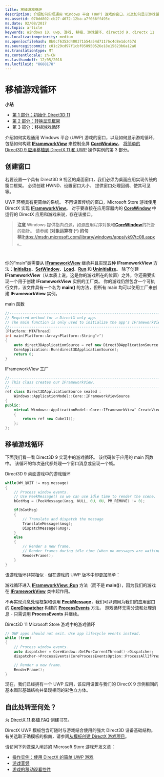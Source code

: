 ```yaml
---
title: 移植游戏循环
description: 介绍如何实现通用 Windows 平台 (UWP) 游戏的窗口，以及如何显示游戏循环，包括如何构建 IFrameworkView 来控制全屏 CoreWindow。
ms.assetid: 070dd802-cb27-4672-12ba-a7f036ff495c
ms.date: 02/08/2017
ms.topic: article
keywords: Windows 10, uwp, 游戏, 移植, 游戏循环, direct3d 9, directx 11
ms.localizationpriority: medium
ms.openlocfilehash: 8b0cf6352d400371b54a54d71176c4d8e1dc457d
ms.sourcegitcommit: c01c29cd97f1cbf050950526e18e15823b6a12a0
ms.translationtype: MT
ms.contentlocale: zh-CN
ms.lasthandoff: 12/05/2018
ms.locfileid: "8688178"
---
```

# <a name="port-the-game-loop"></a>移植游戏循环



**小结**

-   [第 1 部分：初始化 Direct3D 11](simple-port-from-direct3d-9-to-11-1-part-1--initializing-direct3d.md)
-   [第 2 部分：转换呈现框架](simple-port-from-direct3d-9-to-11-1-part-2--rendering.md)
-   第 3 部分：移植游戏循环


介绍如何实现通用 Windows 平台 (UWP) 游戏的窗口，以及如何显示游戏循环，包括如何构建 [**IFrameworkView**](https://msdn.microsoft.com/library/windows/apps/hh700478) 来控制全屏 [**CoreWindow**](https://msdn.microsoft.com/library/windows/apps/br208225)。 [将简单的 Direct3D 9 应用移植到 DirectX 11 和 UWP](walkthrough--simple-port-from-direct3d-9-to-11-1.md) 操作实例的第 3 部分。

## <a name="create-a-window"></a>创建窗口


若要设置一个具有 Direct3D 9 视区的桌面窗口，我们必须为桌面应用实现传统的窗口框架。 必须创建 HWND、设置窗口大小、 提供窗口处理回调、使其可见等。

UWP 环境具有更简单的系统。 不再设置传统的窗口，Microsoft Store 游戏使用 DirectX 实现 [**IFrameworkView**](https://msdn.microsoft.com/library/windows/apps/hh700478)。 对于要直接在应用容器内的 [**CoreWindow**](https://msdn.microsoft.com/library/windows/apps/br208225) 中运行的 DirectX 应用和游戏来说，存在该接口。

> **注意** Windows 提供指向资源，如源应用程序对象和[**CoreWindow**](https://msdn.microsoft.com/library/windows/apps/br208225)的托管的指针。 请参阅 [**对象运算符 (^) 的句柄**]https://msdn.microsoft.com/library/windows/apps/yk97tc08.aspx。

 

你的“main”类需要从 [**IFrameworkView**](https://msdn.microsoft.com/library/windows/apps/hh700478) 继承并且实现五种 **IFrameworkView** 方法：[**Initialize**](https://msdn.microsoft.com/library/windows/apps/hh700495)、[**SetWindow**](https://msdn.microsoft.com/library/windows/apps/hh700509)、[**Load**](https://msdn.microsoft.com/library/windows/apps/hh700501)、[**Run**](https://msdn.microsoft.com/library/windows/apps/hh700505) 和 [**Uninitialize**](https://msdn.microsoft.com/library/windows/apps/hh700523)。 除了创建 **IFrameworkView**（从本质上说，这是你的游戏所在的位置）之外，你还需要实现一个用于创建 **IFrameworkView** 实例的工厂类。 你的游戏仍然包含一个可执行文件，该文件具有一个名为 **main()** 的方法，但所有 main 均可以使用工厂来创建 **IFrameworkView** 实例。

main 函数

```cpp
//-----------------------------------------------------------------------------
// Required method for a DirectX-only app.
// The main function is only used to initialize the app's IFrameworkView class.
//-----------------------------------------------------------------------------
[Platform::MTAThread]
int main(Platform::Array<Platform::String^>^)
{
    auto direct3DApplicationSource = ref new Direct3DApplicationSource();
    CoreApplication::Run(direct3DApplicationSource);
    return 0;
}
```

IFrameworkView 工厂

```cpp
//-----------------------------------------------------------------------------
// This class creates our IFrameworkView.
//-----------------------------------------------------------------------------
ref class Direct3DApplicationSource sealed : 
    Windows::ApplicationModel::Core::IFrameworkViewSource
{
public:
    virtual Windows::ApplicationModel::Core::IFrameworkView^ CreateView()
    {
        return ref new Cube11();
    };
};
```

## <a name="port-the-game-loop"></a>移植游戏循环


下面我们看一看 Direct3D 9 实现中的游戏循环。 该代码位于应用的 main 函数中。 该循环的每次迭代都处理一个窗口消息或呈现一个帧。

Direct3D 9 桌面游戏中的游戏循环

```cpp
while(WM_QUIT != msg.message)
{
    // Process window events.
    // Use PeekMessage() so we can use idle time to render the scene. 
    bGotMsg = (PeekMessage(&msg, NULL, 0U, 0U, PM_REMOVE) != 0);

    if(bGotMsg)
    {
        // Translate and dispatch the message
        TranslateMessage(&msg);
        DispatchMessage(&msg);
    }
    else
    {
        // Render a new frame.
        // Render frames during idle time (when no messages are waiting).
        RenderFrame();
    }
}
```

该游戏循环非常相似 - 但在游戏的 UWP 版本中却更加简单：

游戏循环进入 [**IFrameworkView::Run**](https://msdn.microsoft.com/library/windows/apps/hh700505) 方法（而不是 **main()**），因为我们的游戏在 [**IFrameworkView**](https://msdn.microsoft.com/library/windows/apps/hh700478) 类中起作用。

不再实现消息处理框架和调用 [**PeekMessage**](https://msdn.microsoft.com/library/windows/desktop/ms644943)，我们可以调用为我们的应用窗口的 [**CoreDispatcher**](https://msdn.microsoft.com/library/windows/apps/br208211) 构建的 [**ProcessEvents**](https://msdn.microsoft.com/library/windows/apps/br208215) 方法。 游戏循环无需分流和处理消息 - 只需调用 **ProcessEvents** 并继续。

Direct3D 11 Microsoft Store 游戏中的游戏循环

```cpp
// UWP apps should not exit. Use app lifecycle events instead.
while (true)
{
    // Process window events.
    auto dispatcher = CoreWindow::GetForCurrentThread()->Dispatcher;
    dispatcher->ProcessEvents(CoreProcessEventsOption::ProcessAllIfPresent);

    // Render a new frame.
    RenderFrame();
}
```

现在，我们已经拥有一个 UWP 应用，该应用设置与我们的 DirectX 9 示例相同的基本图形基础结构并呈现相同的彩色立方体。

## <a name="where-do-i-go-from-here"></a>自此处转至何处？


为 [DirectX 11 移植 FAQ](directx-porting-faq.md) 创建书签。

DirectX UWP 模板包含可随时与游戏结合使用的强大 Direct3D 设备基础结构。 有关选取正确模板的指南，请参阅[从模板创建 DirectX 游戏项目](user-interface.md)。

请访问下列做深入阐述的 Microsoft Store 游戏开发文章：

-   [操作实例：使用 DirectX 的简单 UWP 游戏](tutorial--create-your-first-uwp-directx-game.md)
-   [游戏音频](working-with-audio-in-your-directx-game.md)
-   [游戏的移动观看控件](tutorial--adding-move-look-controls-to-your-directx-game.md)

 

 




